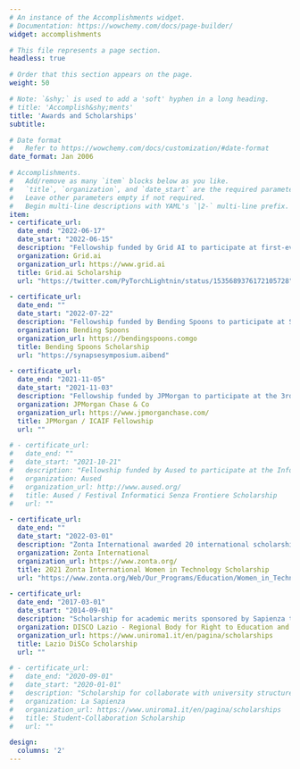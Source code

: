 ```yaml
---
# An instance of the Accomplishments widget.
# Documentation: https://wowchemy.com/docs/page-builder/
widget: accomplishments

# This file represents a page section.
headless: true

# Order that this section appears on the page.
weight: 50

# Note: `&shy;` is used to add a 'soft' hyphen in a long heading.
# title: 'Accomplish&shy;ments'
title: 'Awards and Scholarships'
subtitle:

# Date format
#   Refer to https://wowchemy.com/docs/customization/#date-format
date_format: Jan 2006

# Accomplishments.
#   Add/remove as many `item` blocks below as you like.
#   `title`, `organization`, and `date_start` are the required parameters.
#   Leave other parameters empty if not required.
#   Begin multi-line descriptions with YAML's `|2-` multi-line prefix.
item:
- certificate_url:
  date_end: "2022-06-17"
  date_start: "2022-06-15"
  description: "Fellowship funded by Grid AI to participate at first-ever Lightning Developer Conference."
  organization: Grid.ai
  organization_url: https://www.grid.ai
  title: Grid.ai Scholarship
  url: "https://twitter.com/PyTorchLightnin/status/1535689376172105728"

- certificate_url:
  date_end: ""
  date_start: "2022-07-22"
  description: "Fellowship funded by Bending Spoons to participate at Symposium on Artificial Intelligence"
  organization: Bending Spoons
  organization_url: https://bendingspoons.comgo
  title: Bending Spoons Scholarship
  url: "https://synapsesymposium.aibend"

- certificate_url:
  date_end: "2021-11-05"
  date_start: "2021-11-03"
  description: "Fellowship funded by JPMorgan to participate at the 3rd ACM International Conference on AI in Finance."
  organization: JPMorgan Chase & Co
  organization_url: https://www.jpmorganchase.com/
  title: JPMorgan / ICAIF Fellowship
  url: ""

# - certificate_url:
#   date_end: ""
#   date_start: "2021-10-21"
#   description: "Fellowship funded by Aused to participate at the Informatici Senza Frontiere 2021 Festival."
#   organization: Aused
#   organization_url: http://www.aused.org/
#   title: Aused / Festival Informatici Senza Frontiere Scholarship
#   url: ""

- certificate_url:
  date_end: ""
  date_start: "2022-03-01"
  description: "Zonta International awarded 20 international scholarships of US$8,000 to women of any age and nationality, pursuing an IT degree at an accredited university, who demonstrate outstanding potential in the field."
  organization: Zonta International
  organization_url: https://www.zonta.org/
  title: 2021 Zonta International Women in Technology Scholarship
  url: "https://www.zonta.org/Web/Our_Programs/Education/Women_in_Technology_Scholarship/Web/Programs/Education/Women_in_Technology_Scholarship.aspx?hkey=93b52ab5-ef2f-401b-8774-b6143ad02da1"

- certificate_url:
  date_end: "2017-03-01"
  date_start: "2014-09-01"
  description: "Scholarship for academic merits sponsored by Sapienza to fully cover the B.S. tuition fees."
  organization: DISCO Lazio - Regional Body for Right to Education and Knowledge
  organization_url: https://www.uniroma1.it/en/pagina/scholarships
  title: Lazio DiSCo Scholarship
  url: ""

# - certificate_url:
#   date_end: "2020-09-01"
#   date_start: "2020-01-01"
#   description: "Scholarship for collaborate with university structures such as libraries and laboratories."
#   organization: La Sapienza
#   organization_url: https://www.uniroma1.it/en/pagina/scholarships
#   title: Student-Collaboration Scholarship
#   url: ""

design:
  columns: '2' 
---
```

